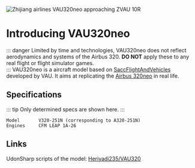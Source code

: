 ![Zhijiang airlines VAU320neo approaching ZVAU 10R](/v320neo/01.webp)
# Introducing VAU320neo
::: danger
Limited by time and technologies, VAU320neo does not reflect aerodynamics and systems of the Airbus 320. **DO NOT** apply these to any real flight or flight simulator games.  
:::
VAU320neo is a aircraft model based on [SaccFlightAndVehicles](https://github.com/Sacchan-VRC/SaccFlightAndVehicles) developed by VAU. It aims at replicating the [Airbus 320neo](https://aircraft.airbus.com/en/aircraft/a320-the-most-successful-aircraft-family-ever/a320neo) in real life.

## Specifications
::: tip
Only determined specs are shown here.
:::
```
Model       V320-251N (corresponding to A320-251N)
Engines     CFM LEAP 1A-26
```
## Links
UdonSharp scripts of the model: [Heriyadi235/VAU320](https://github.com/Heriyadi235/VAU320)